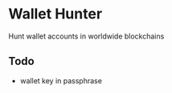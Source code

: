 # Wallet Hunter

Hunt wallet accounts in worldwide blockchains

## Todo

- wallet key in passphrase

